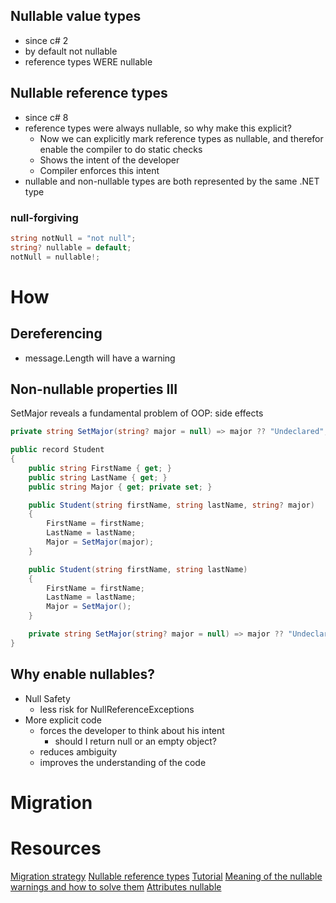 ## Nullable value types
- since c# 2
- by default not nullable
- reference types WERE nullable

## Nullable reference types
- since c# 8
- reference types were always nullable, so why make this explicit?
	- Now we can explicitly mark reference types as nullable, and therefor enable the compiler to do static checks
	- Shows the intent of the developer
	- Compiler enforces this intent
- nullable and non-nullable types are both represented by the same .NET type


### null-forgiving
```cs
string notNull = "not null";
string? nullable = default;
notNull = nullable!;
```

# How
## Dereferencing
- message.Length will have a warning

## Non-nullable properties III
SetMajor reveals a fundamental problem of OOP: side effects

```cs
private string SetMajor(string? major = null) => major ?? "Undeclared";
```

```cs
public record Student
{
    public string FirstName { get; }
    public string LastName { get; }
    public string Major { get; private set; }

    public Student(string firstName, string lastName, string? major)
    {
        FirstName = firstName;
        LastName = lastName;
        Major = SetMajor(major);
    }

    public Student(string firstName, string lastName)
    {
        FirstName = firstName;
        LastName = lastName;
        Major = SetMajor();
    }

    private string SetMajor(string? major = null) => major ?? "Undeclared";
}
```


## Why enable nullables?
- Null Safety
	- less risk for NullReferenceExceptions
- More explicit code
	- forces the developer to think about his intent
		- should I return null or an empty object?
	- reduces ambiguity
	- improves the understanding of the code


# Migration




# Resources

[Migration strategy](https://learn.microsoft.com/en-us/dotnet/csharp/nullable-migration-strategies)
[Nullable reference types](https://learn.microsoft.com/en-us/dotnet/csharp/nullable-references)
[Tutorial](https://learn.microsoft.com/en-us/dotnet/csharp/tutorials/nullable-reference-types)
[Meaning of the nullable warnings and how to solve them](https://learn.microsoft.com/en-us/dotnet/csharp/language-reference/compiler-messages/nullable-warnings)
[Attributes nullable](https://learn.microsoft.com/en-us/dotnet/csharp/language-reference/attributes/nullable-analysis)



